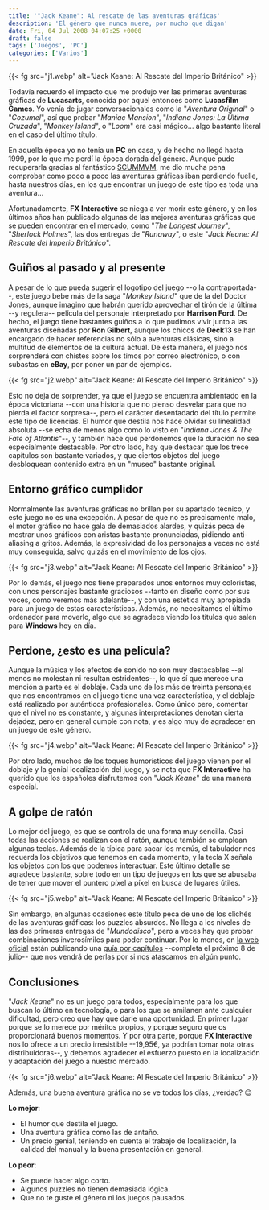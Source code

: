 ```yaml
---
title: '"Jack Keane": Al rescate de las aventuras gráficas'
description: 'El género que nunca muere, por mucho que digan'
date: Fri, 04 Jul 2008 04:07:25 +0000
draft: false
tags: ['Juegos', 'PC']
categories: ['Varios']
---
```


{{< fg src="j1.webp" alt="Jack Keane: Al Rescate del Imperio Británico" >}}

Todavía recuerdo el impacto que me produjo ver las primeras aventuras gráficas de **Lucasarts**, conocida por aquel entonces como **Lucasfilm Games**. Yo venía de jugar conversacionales como la "_Aventura Original_" o "_Cozumel_", así que probar "_Maniac Mansion_", "_Indiana Jones: La Última Cruzada_", "_Monkey Island_", o "_Loom_" era casi mágico... algo bastante literal en el caso del último título.

En aquella época yo no tenía un **PC** en casa, y de hecho no llegó hasta 1999, por lo que me perdí la época dorada del género. Aunque pude recuperarla gracias al fantástico [SCUMMVM](http://www.scummvm.org/), me dio mucha pena comprobar como poco a poco las aventuras gráficas iban perdiendo fuelle, hasta nuestros días, en los que encontrar un juego de este tipo es toda una aventura...

Afortunadamente, **FX Interactive** se niega a ver morir este género, y en los últimos años han publicado algunas de las mejores aventuras gráficas que se pueden encontrar en el mercado, como "_The Longest Journey_", "_Sherlock Holmes_", las dos entregas de "_Runaway_", o este "_Jack Keane: Al Rescate del Imperio Británico_".

## Guiños al pasado y al presente

A pesar de lo que pueda sugerir el logotipo del juego --o la contraportada--, este juego bebe más de la saga "_Monkey Island_" que de la del Doctor Jones, aunque imagino que habrán querido aprovechar el tirón de la última --y regulera-- película del personaje interpretado por **Harrison Ford**. De hecho, el juego tiene bastantes guiños a lo que pudimos vivir junto a las aventuras diseñadas por **Ron Gilbert**, aunque los chicos de **Deck13** se han encargado de hacer referencias no sólo a aventuras clásicas, sino a multitud de elementos de la cultura actual. De esta manera, el juego nos sorprenderá con chistes sobre los timos por correo electrónico, o con subastas en **eBay**, por poner un par de ejemplos.

{{< fg src="j2.webp" alt="Jack Keane: Al Rescate del Imperio Británico" >}}

Esto no deja de sorprender, ya que el juego se encuentra ambientado en la época victoriana --con una historia que no pienso desvelar para que no pierda el factor sorpresa--, pero el carácter desenfadado del título permite este tipo de licencias. El humor que destila nos hace olvidar su linealidad absoluta --se echa de menos algo como lo visto en "_Indiana Jones & The Fate of Atlantis_"--, y también hace que perdonemos que la duración no sea especialmente destacable. Por otro lado, hay que destacar que los trece capítulos son bastante variados, y que ciertos objetos del juego desbloquean contenido extra en un "museo" bastante original.

## Entorno gráfico cumplidor

Normalmente las aventuras gráficas no brillan por su apartado técnico, y este juego no es una excepción. A pesar de que no es precisamente malo, el motor gráfico no hace gala de demasiados alardes, y quizás peca de mostrar unos gráficos con aristas bastante pronunciadas, pidiendo anti-aliasing a gritos. Además, la expresividad de los personajes a veces no está muy conseguida, salvo quizás en el movimiento de los ojos.

{{< fg src="j3.webp" alt="Jack Keane: Al Rescate del Imperio Británico" >}}

Por lo demás, el juego nos tiene preparados unos entornos muy coloristas, con unos personajes bastante graciosos --tanto en diseño como por sus voces, como veremos más adelante--, y con una estética muy apropiada para un juego de estas características. Además, no necesitamos el último ordenador para moverlo, algo que se agradece viendo los títulos que salen para **Windows** hoy en día.

## Perdone, ¿esto es una película?

Aunque la música y los efectos de sonido no son muy destacables --al menos no molestan ni resultan estridentes--, lo que sí que merece una mención a parte es el doblaje. Cada uno de los más de treinta personajes que nos encontramos en el juego tiene una voz característica, y el doblaje está realizado por auténticos profesionales. Como único pero, comentar que el nivel no es constante, y algunas interpretaciones denotan cierta dejadez, pero en general cumple con nota, y es algo muy de agradecer en un juego de este género.

{{< fg src="j4.webp" alt="Jack Keane: Al Rescate del Imperio Británico" >}}

Por otro lado, muchos de los toques humorísticos del juego vienen por el doblaje y la genial localización del juego, y se nota que **FX Interactive** ha querido que los españoles disfrutemos con "_Jack Keane_" de una manera especial.

## A golpe de ratón

Lo mejor del juego, es que se controla de una forma muy sencilla. Casi todas las acciones se realizan con el ratón, aunque también se emplean algunas teclas. Además de la típica para sacar los menús, el tabulador nos recuerda los objetivos que tenemos en cada momento, y la tecla X señala los objetos con los que podemos interactuar. Este último detalle se agradece bastante, sobre todo en un tipo de juegos en los que se abusaba de tener que mover el puntero píxel a píxel en busca de lugares útiles.

{{< fg src="j5.webp" alt="Jack Keane: Al Rescate del Imperio Británico" >}}

Sin embargo, en algunas ocasiones este título peca de uno de los clichés de las aventuras gráficas: los puzzles absurdos. No llega a los niveles de las dos primeras entregas de "_Mundodisco_", pero a veces hay que probar combinaciones inverosímiles para poder continuar. Por lo menos, en [la web oficial](http://fxinteractive.com/p180/index.htm) están publicando una [guía por capítulos](http://fxinteractive.com/p180/extras.htm) --completa el próximo 8 de julio-- que nos vendrá de perlas por si nos atascamos en algún punto.

## Conclusiones

"_Jack Keane_" no es un juego para todos, especialmente para los que buscan lo último en tecnología, o para los que se amilanen ante cualquier dificultad, pero creo que hay que darle una oportunidad. En primer lugar porque se lo merece por méritos propios, y porque seguro que os proporcionará buenos momentos. Y por otra parte, porque **FX Interactive** nos lo ofrece a un precio irresistible --19,95€, ya podrían tomar nota otras distribuidoras--, y debemos agradecer el esfuerzo puesto en la localización y adaptación del juego a nuestro mercado.

{{< fg src="j6.webp" alt="Jack Keane: Al Rescate del Imperio Británico" >}}

Además, una buena aventura gráfica no se ve todos los días, ¿verdad? :wink:

**Lo mejor**:

*   El humor que destila el juego.
*   Una aventura gráfica como las de antaño.
*   Un precio genial, teniendo en cuenta el trabajo de localización, la calidad del manual y la buena presentación en general.

**Lo peor**:

*   Se puede hacer algo corto.
*   Algunos puzzles no tienen demasiada lógica.
*   Que no te guste el género ni los juegos pausados.